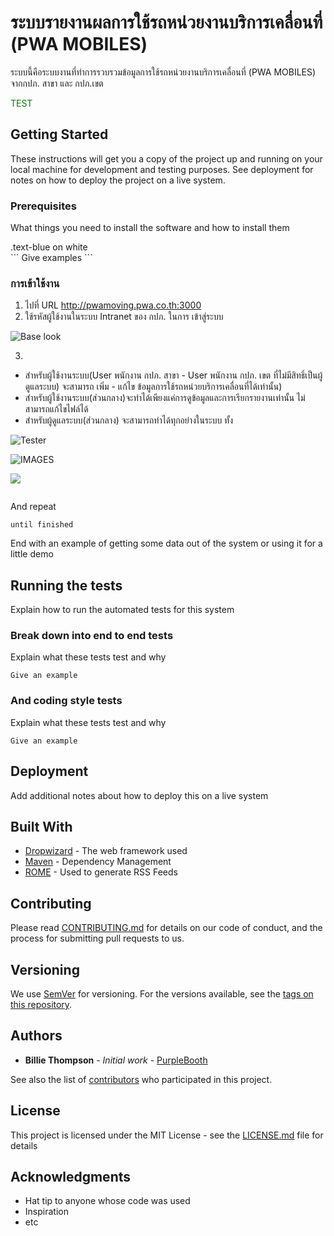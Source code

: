 # ระบบรายงานผลการใช้รถหน่วยงานบริการเคลื่อนที่ (PWA MOBILES)

ระบบนี้คือระบบงานที่ทำการรวบรวมข้อมูลการใช้รถหน่วยงานบริการเคลื่อนที่ (PWA MOBILES) จากกปภ. สาขา และ กปภ.เขต

<span style="color:green">TEST</span>
## Getting Started

These instructions will get you a copy of the project up and running on your local machine for development and testing purposes. See deployment for notes on how to deploy the project on a live system.

### Prerequisites

What things you need to install the software and how to install them
<div class="text-blue mb-2">
  .text-blue on white
</div>
```
Give examples
```

### การเข้าใช้งาน

1. ไปที่ URL http://pwamoving.pwa.co.th:3000 
2. ใช้รหัสผู้ใช้งานในระบบ Intranet ของ กปภ. ในการ เข้าสู่ระบบ

![Base look](https://github.com/icarus-sullivan/react-calendar-material/raw/master/images/base.jpg)

3. 
- สำหรับผู้ใช้งานระบบ(User พนักงาน กปภ. สาขา - User พนักงาน กปภ. เขต ที่ไม่มีสิทธิ์เป็นผู้ดูแลระบบ) จะสามารถ เพิ่ม - แก้ไข ข้อมูลการใช้รถหน่วยบริการเคลื่อนที่ได้เท่านั้น) 
 - สำหรับผู้ใช้งานระบบ(ส่วนกลาง)จะทำได้เพียงแค่การดูข้อมูลและการเรียกรายงานเท่านั้น ไม่สามารถแก้ไขไฟล์ได้
 - สำหรับผู้ดูแลระบบ(ส่วนกลาง) จะสามารถทำได้ทุกอย่างในระบบ ทั้ง


![Tester](https://img.pngio.com/bus-png-images-free-download-png-buses-1772_1106.png)

![IMAGES](https://deo.shopeemobile.com/shopee/shopee-mobilemall-live-sg/assets/ca5d12864c12916c05640b36e47ac5c9.png)

![](https://service.pwa.co.th/roomservice/logo_PWA.jpg)

```

```

And repeat

```
until finished
```

End with an example of getting some data out of the system or using it for a little demo

## Running the tests

Explain how to run the automated tests for this system

### Break down into end to end tests

Explain what these tests test and why

```
Give an example
```

### And coding style tests

Explain what these tests test and why

```
Give an example
```

## Deployment

Add additional notes about how to deploy this on a live system

## Built With

* [Dropwizard](http://www.dropwizard.io/1.0.2/docs/) - The web framework used
* [Maven](https://maven.apache.org/) - Dependency Management
* [ROME](https://rometools.github.io/rome/) - Used to generate RSS Feeds

## Contributing

Please read [CONTRIBUTING.md](https://gist.github.com/PurpleBooth/b24679402957c63ec426) for details on our code of conduct, and the process for submitting pull requests to us.

## Versioning

We use [SemVer](http://semver.org/) for versioning. For the versions available, see the [tags on this repository](https://github.com/your/project/tags). 

## Authors

* **Billie Thompson** - *Initial work* - [PurpleBooth](https://github.com/PurpleBooth)

See also the list of [contributors](https://github.com/your/project/contributors) who participated in this project.

## License

This project is licensed under the MIT License - see the [LICENSE.md](LICENSE.md) file for details

## Acknowledgments

* Hat tip to anyone whose code was used
* Inspiration
* etc
